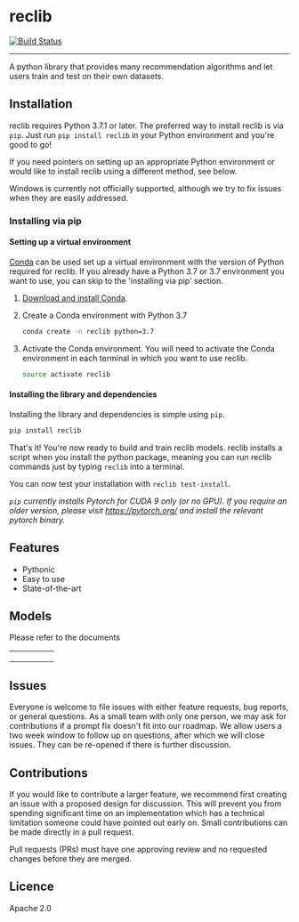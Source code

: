 # reclib

[![Build Status](https://dev.azure.com/tingkaizhang/reclib/_apis/build/status/tingkai-zhang.reclib?branchName=master)](https://dev.azure.com/tingkaizhang/reclib/_build/latest?definitionId=1&branchName=master)

---

A python library that provides many recommendation algorithms and let users train and test on their own datasets.

## Installation

reclib requires Python 3.7.1 or later. The preferred way to install reclib is via `pip`.  Just run `pip install reclib` in your Python environment and you're good to go!

If you need pointers on setting up an appropriate Python environment or would like to install reclib using a different method, see below.

Windows is currently not officially supported, although we try to fix issues when they are easily addressed.

### Installing via pip

#### Setting up a virtual environment

[Conda](https://conda.io/) can be used set up a virtual environment with the
version of Python required for reclib.  If you already have a Python 3.7 or 3.7
environment you want to use, you can skip to the 'installing via pip' section.

1.  [Download and install Conda](https://conda.io/projects/conda/en/latest/user-guide/install/index.html).

2.  Create a Conda environment with Python 3.7

    ```bash
    conda create -n reclib python=3.7
    ```

3.  Activate the Conda environment. You will need to activate the Conda environment in each terminal in which you want to use reclib.

    ```bash
    source activate reclib
    ```

#### Installing the library and dependencies

Installing the library and dependencies is simple using `pip`.

   ```bash
   pip install reclib
   ```

That's it! You're now ready to build and train reclib models.
reclib installs a script when you install the python package, meaning you can run reclib commands just by typing `reclib` into a terminal.

You can now test your installation with `reclib test-install`.

_`pip` currently installs Pytorch for CUDA 9 only (or no GPU). If you require an older version,
please visit https://pytorch.org/ and install the relevant pytorch binary._

## Features

- Pythonic
- Easy to use
- State-of-the-art


## Models

Please refer to the documents

|       |       |       |       |       |
|---    |---    |---    |---    |---    |
|       |       |       |       |       |
|       |       |       |       |       |
|       |       |       |       |       |

## Issues
Everyone is welcome to file issues with either feature requests, bug reports, or general questions. As a small team with only one person, we may ask for contributions if a prompt fix doesn't fit into our roadmap. We allow users a two week window to follow up on questions, after which we will close issues. They can be re-opened if there is further discussion.

## Contributions
If you would like to contribute a larger feature, we recommend first creating an issue with a proposed design for discussion. This will prevent you from spending significant time on an implementation which has a technical limitation someone could have pointed out early on. Small contributions can be made directly in a pull request.

Pull requests (PRs) must have one approving review and no requested changes before they are merged. 

## Licence
Apache 2.0 
 
